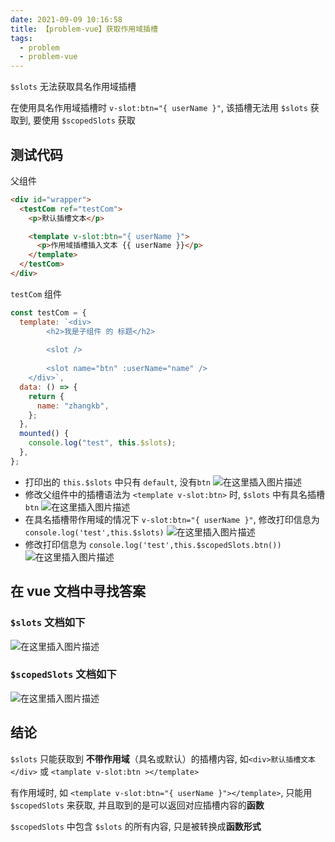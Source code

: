 ```yaml
---
date: 2021-09-09 10:16:58
title: 【problem-vue】获取作用域插槽
tags:
  - problem
  - problem-vue
---
```


`$slots` 无法获取具名作用域插槽

在使用具名作用域插槽时 `v-slot:btn="{ userName }"`, 该插槽无法用 `$slots` 获取到, 要使用 `$scopedSlots` 获取

## 测试代码

父组件

```html
<div id="wrapper">
  <testCom ref="testCom">
    <p>默认插槽文本</p>

    <template v-slot:btn="{ userName }">
      <p>作用域插槽插入文本 {{ userName }}</p>
    </template>
  </testCom>
</div>
```

`testCom` 组件

```js
const testCom = {
  template: `<div>
        <h2>我是子组件 的 标题</h2>
        
        <slot />
            
        <slot name="btn" :userName="name" />
    </div>`,
  data: () => {
    return {
      name: "zhangkb",
    };
  },
  mounted() {
    console.log("test", this.$slots);
  },
};
```

- 打印出的 `this.$slots` 中只有 `default`, 没有`btn`
  ![在这里插入图片描述](https://img-blog.csdnimg.cn/20200821130834225.png#pic_left)
- 修改父组件中的插槽语法为 `<template v-slot:btn>` 时, `$slots` 中有具名插槽 `btn`
  ![在这里插入图片描述](https://img-blog.csdnimg.cn/2020082113102223.png#pic_left)
- 在具名插槽带作用域的情况下 `v-slot:btn="{ userName }"`, 修改打印信息为 `console.log('test',this.$slots)`
  ![在这里插入图片描述](https://img-blog.csdnimg.cn/20200821132001977.png#pic_left)
- 修改打印信息为 `console.log('test',this.$scopedSlots.btn())`
  ![在这里插入图片描述](https://img-blog.csdnimg.cn/2020082113215923.png#pic_left)

## 在 vue 文档中寻找答案

### `$slots` 文档如下

![在这里插入图片描述](https://img-blog.csdnimg.cn/2020082113144817.png?x-oss-process=image/watermark,type_ZmFuZ3poZW5naGVpdGk,shadow_10,text_aHR0cHM6Ly9ibG9nLmNzZG4ubmV0L3FxXzM3MDEyOTY1,size_16,color_FFFFFF,t_70#pic_left)

### `$scopedSlots` 文档如下

![在这里插入图片描述](https://img-blog.csdnimg.cn/20200821131527834.png?x-oss-process=image/watermark,type_ZmFuZ3poZW5naGVpdGk,shadow_10,text_aHR0cHM6Ly9ibG9nLmNzZG4ubmV0L3FxXzM3MDEyOTY1,size_16,color_FFFFFF,t_70#pic_left)

## 结论

`$slots` 只能获取到 **不带作用域**（具名或默认）的插槽内容, 如`<div>默认插槽文本</div>` 或 `<tamplate v-slot:btn ></template>`

有作用域时, 如 `<template v-slot:btn="{ userName }"></template>`, 只能用 `$scopedSlots` 来获取, 并且取到的是可以返回对应插槽内容的**函数**

`$scopedSlots` 中包含 `$slots` 的所有内容, 只是被转换成**函数形式**

